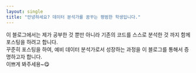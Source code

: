 ```yaml
---
layout: single
title: "안녕하세요? 데이터 분석가를 꿈꾸는 평범한 학생입니다."
---
```


이 블로그에서는 제가 공부한 것 뿐만 아니라 기존의 코드를 스스로 분석한 것 까지 함께 포스팅을 하려고 합니다.
<br>꾸준히 포스팅을 하여, 예비 데이터 분석가로서 성장하는 과정을 이 블로그를 통해서 증명하고자 합니다.
<br> 이쁘게 봐주세용~😋
